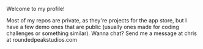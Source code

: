 Welcome to my profile!

Most of my repos are private, as they're projects for the app store, but I have a few demo ones that are public (usually ones made for coding challenges or something similar). Wanna chat? Send me a message at chris at roundedpeakstudios.com

